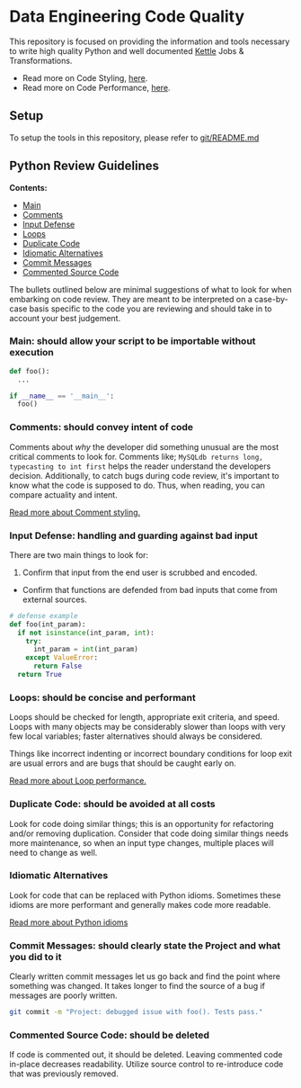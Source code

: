 # Data Engineering Code Quality

This repository is focused on providing the information and tools necessary to write high quality Python and well documented [Kettle](http://community.pentaho.com/projects/data-integration/) Jobs & Transformations.

* Read more on Code Styling, [here](CodeStyling.md).
* Read more on Code Performance, [here](Performance.md).

## Setup

To setup the tools in this repository, please refer to [git/README.md](git/README.md)


## Python Review Guidelines

__Contents:__

* [Main](#main)
* [Comments](#comments)
* [Input Defense](#input_defense)
* [Loops](#loops)
* [Duplicate Code](#dupe_code)
* [Idiomatic Alternatives](#idioms)
* [Commit Messages](#commit_messages)
* [Commented Source Code](#commented)

The bullets outlined below are minimal suggestions of what to look for when embarking on code review. They are meant to be interpreted on a case-by-case basis specific to the code you are reviewing and should take in to account your best judgement.

### Main: should allow your script to be importable without execution<a name="main"></a>

```python
def foo():
  ...

if __name__ == '__main__':
  foo()
```


### Comments: should convey intent of code<a name="comments"></a>

Comments about _why_ the developer did something unusual are the most critical comments to look for. Comments like; `MySQLdb returns long, typecasting to int first` helps the reader understand the developers decision. Additionally, to catch bugs during code review, it's important to know what the code is supposed to do. Thus, when reading, you can compare actuality and intent.

[Read more about Comment styling.](CodeStyling.md/#)


### Input Defense: handling and guarding against bad input<a name="input_defense"></a>

There are two main things to look for:

1. Confirm that input from the end user is scrubbed and encoded.
* Confirm that functions are defended from bad inputs that come from external sources.

```python
# defense example
def foo(int_param):
  if not isinstance(int_param, int):
    try:
      int_param = int(int_param)
    except ValueError:
      return False
  return True
```

### Loops: should be concise and performant<a name="loops"></a>

Loops should be checked for length, appropriate exit criteria, and speed. Loops with many objects may be considerably slower than loops with very few local variables; faster alternatives should always be considered.

Things like incorrect indenting or incorrect boundary conditions for loop exit are usual errors and are bugs that should be caught early on.

[Read more about Loop performance.](Performance.md/#loops)

### Duplicate Code: should be avoided at all costs<a name="dupe_code"></a>

Look for code doing similar things; this is an opportunity for refactoring and/or removing duplication. Consider that code doing similar things needs more maintenance, so when an input type changes, multiple places will need to change as well.

### Idiomatic Alternatives<a name="idioms"></a>

Look for code that can be replaced with Python idioms. Sometimes these idioms are more performant and generally makes code more readable.

[Read more about Python idioms](Performance.md/#idioms)

### Commit Messages: should clearly state the Project and what you did to it<a name="commit_messages"></a>

Clearly written commit messages let us go back and find the point where something was changed. It takes longer to find the source of a bug if messages are poorly written.

```sh
git commit -m "Project: debugged issue with foo(). Tests pass."
```

### Commented Source Code: should be deleted<a name="commented"></a>

If code is commented out, it should be deleted. Leaving commented code in-place decreases readability. Utilize source control to re-introduce code that was previously removed.
